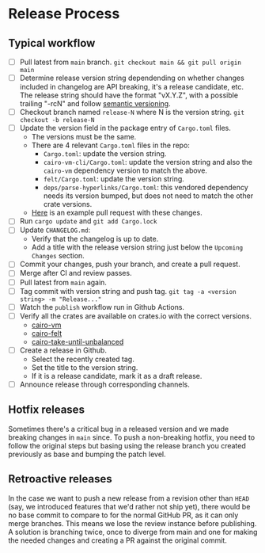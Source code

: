 # Release Process

## Typical workflow

- [ ] Pull latest from `main` branch.
      `git checkout main && git pull origin main`
- [ ] Determine release version string dependending on whether changes included
      in changelog are API breaking, it's a release candidate, etc.
      The release string should have the format "vX.Y.Z", with a possible
      trailing "-rcN" and follow [semantic versioning](https://semver.org/).
- [ ] Checkout branch named `release-N` where N is the version string.
      `git checkout -b release-N`
- [ ] Update the version field in the package entry of `Cargo.toml` files.
  - The versions must be the same.
  - There are 4 relevant `Cargo.toml` files in the repo:
    - `Cargo.toml`: update the version string.
    - `cairo-vm-cli/Cargo.toml`: update the version string and also the
      `cairo-vm` dependency version to match the above.
    - `felt/Cargo.toml`: update the version string.
    - `deps/parse-hyperlinks/Cargo.toml`: this vendored dependency needs its
      version bumped, but does not need to match the other crate versions.
  - [Here](https://github.com/lambdaclass/cairo-rs/pull/1257/files) is an
    example pull request with these changes.
- [ ] Run `cargo update` and `git add Cargo.lock`
- [ ] Update `CHANGELOG.md`:
  - Verify that the changelog is up to date.
  - Add a title with the release version string just below the `Upcoming
    Changes` section.
- [ ] Commit your changes, push your branch, and create a pull request.
- [ ] Merge after CI and review passes.
- [ ] Pull latest from `main` again.
- [ ] Tag commit with version string and push tag.
      `git tag -a <version string> -m "Release..."`
- [ ] Watch the `publish` workflow run in Github Actions.
- [ ] Verify all the crates are available on crates.io with the correct
      versions.
  - [cairo-vm](https://crates.io/crates/cairo-vm)
  - [cairo-felt](https://crates.io/crates/cairo-felt)
  - [cairo-take-until-unbalanced](https://crates.io/crates/cairo-take_until_unbalanced)
- [ ] Create a release in Github.
  - Select the recently created tag.
  - Set the title to the version string.
  - If it is a release candidate, mark it as a draft release.
- [ ] Announce release through corresponding channels.

## Hotfix releases

Sometimes there's a critical bug in a released version and we made breaking
changes in `main` since. To push a non-breaking hotfix, you need to  follow the
original steps but basing using the release branch you created previously as
base and bumping the patch level.

## Retroactive releases

In the case we want to push a new release from a revision other than `HEAD`
(say, we introduced features that we'd rather not ship yet), there would be no
base commit to compare to for the normal GitHub PR, as it can only merge
branches. This means we lose the review instance before publishing.
A solution is branching twice, once to diverge from main and one for making the
needed changes and creating a PR against the original commit.

